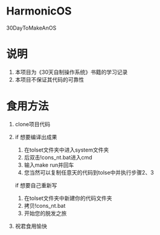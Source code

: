 # HarmonicOS
30DayToMakeAnOS

# 说明
1. 本项目为《30天自制操作系统》书籍的学习记录
2. 本项目不保证其代码的可靠性

# 食用方法
1. clone项目代码

2.  
    if 想要编译出成果
    1. 在tolset文件夹中进入system文件夹
    2. 后双击!cons_nt.bat进入cmd 
    3. 输入make run并回车
    4. 您当然可以复制任意天的代码到tolse中并执行步骤2、3
    
    if 想要自己重新写
    1. 在tolset文件夹中新建你的代码文件夹
    2. 拷贝!cons_nt.bat
    3. 开始您的脱发之旅
    
3. 祝君食用愉快
